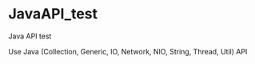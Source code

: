 # JavaAPI_test
Java API test

Use Java (Collection, Generic, IO, Network, NIO, String, Thread, Util) API
